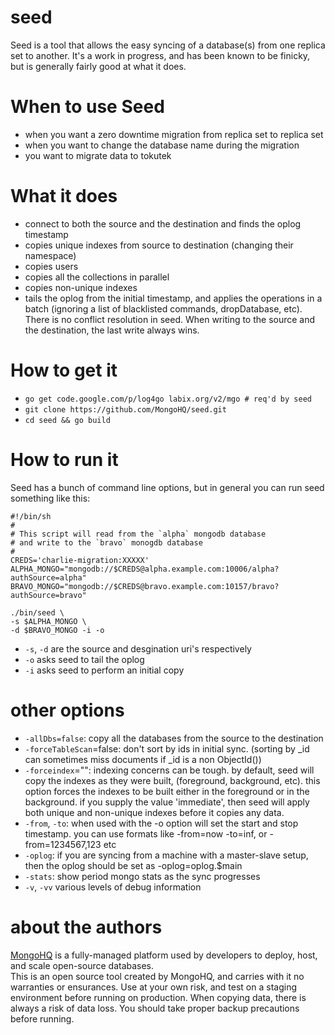 seed
====
Seed is a tool that allows the easy syncing of a database(s) from one replica set to another.  It's a work in progress, and has been known to be finicky, but is generally fairly good at what it does.

When to use Seed
================
- when you want a zero downtime migration from replica set to replica set
- when you want to change the database name during the migration
- you want to migrate data to tokutek

What it does
============
- connect to both the source and the destination and finds the oplog timestamp
- copies unique indexes from source to destination (changing their namespace)
- copies users 
- copies all the collections in parallel
- copies non-unique indexes
- tails the oplog from the initial timestamp, and applies the operations in a batch (ignoring a list of blacklisted commands, dropDatabase, etc).  There is no conflict resolution in seed.  When writing to the source and the destination, the last write always wins.

How to get it
=============
- `go get code.google.com/p/log4go labix.org/v2/mgo # req'd by seed`
- `git clone https://github.com/MongoHQ/seed.git`
- `cd seed && go build`

How to run it
=============
Seed has a bunch of command line options, but in general you can run seed something like this:

    #!/bin/sh
    #
    # This script will read from the `alpha` mongodb database
    # and write to the `bravo` monogdb database
    #
    CREDS='charlie-migration:XXXXX'
    ALPHA_MONGO="mongodb://$CREDS@alpha.example.com:10006/alpha?authSource=alpha"
    BRAVO_MONGO="mongodb://$CREDS@bravo.example.com:10157/bravo?authSource=bravo"

    ./bin/seed \
    -s $ALPHA_MONGO \
    -d $BRAVO_MONGO -i -o

- `-s`, `-d` are the source and desgination uri's respectively
- `-o` asks seed to tail the oplog
- `-i` asks seed to perform an initial copy

other options
=============
- `-allDbs=false`: copy all the databases from the source to the destination
- `-forceTableScan`=false: don't sort by ids in initial sync. (sorting by _id can sometimes miss documents if _id is a non ObjectId())
- `-forceindex`="": indexing concerns can be tough.  by default, seed will copy the indexes as they were built, (foreground, background, etc).  this option forces the indexes to be built either in the foreground or in the background.  if you supply the value 'immediate', then seed will apply both unique and non-unique indexes before it copies any data.
- `-from`, `-to`: when used with the -o option will set the start and stop timestamp.  you can use formats like -from=now -to=inf, or -from=1234567,123 etc
- `-oplog`: if you are syncing from a machine with a master-slave setup, then the oplog should be set as -oplog=oplog.\$main 
- `-stats`: show period mongo stats as the sync progresses
- `-v`, `-vv` various levels of debug information

about the authors
=============
[MongoHQ](https://www.mongohq.com/) is a fully-managed platform used by developers to deploy, host, and scale open-source databases.  
This is an open source tool created by MongoHQ, and carries with it no warranties or ensurances.  Use at your own risk, and 
test on a staging environment before running on production.  When copying data, there is always a risk of data loss.  You should
take proper backup precautions before running.
